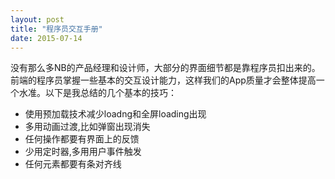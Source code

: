 ```yaml
---
layout: post
title: "程序员交互手册"
date: 2015-07-14
---
```


没有那么多NB的产品经理和设计师，大部分的界面细节都是靠程序员扣出来的。前端的程序员掌握一些基本的交互设计能力，这样我们的App质量才会整体提高一个水准。以下是我总结的几个基本的技巧：

* 使用预加载技术减少loadng和全屏loading出现
* 多用动画过渡,比如弹窗出现消失
* 任何操作都要有界面上的反馈
* 少用定时器,多用用户事件触发
* 任何元素都要有条对齐线
